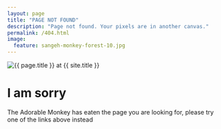 ```yaml
---
layout: page
title: "PAGE NOT FOUND"
description: "Page not found. Your pixels are in another canvas."
permalink: /404.html
image:
  feature: sangeh-monkey-forest-10.jpg
---  
```

<img src="{{ site.url }}/images/404.png" alt="{{ page.title }} at {{ site.title }}">

<div class="text-center">
	<h1>I am sorry</h1>
	<p>The Adorable Monkey has eaten the page you are looking for,
	please try one of the links above instead</p>
</div>
